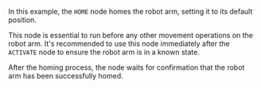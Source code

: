 In this example, the `HOME` node homes the robot arm, setting it to its default position.

This node is essential to run before any other movement operations on the robot arm. It's recommended to use this node immediately after the `ACTIVATE` node to ensure the robot arm is in a known state.

After the homing process, the node waits for confirmation that the robot arm has been successfully homed.
